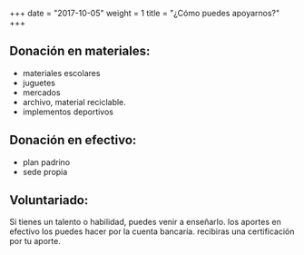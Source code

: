 +++
date = "2017-10-05"
weight = 1
title = "¿Cómo puedes apoyarnos?"
+++

## Donación en materiales:
- materiales escolares
- juguetes
- mercados
- archivo, material reciclable.
- implementos deportivos

## Donación en efectivo:
- plan padrino
- sede propia

## Voluntariado:

Si tienes un talento o habilidad, puedes venir a enseñarlo.
los aportes en efectivo los puedes hacer por la cuenta bancaría.
recibiras una certificación por tu aporte.
